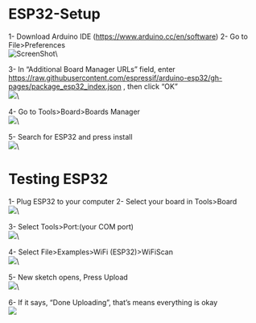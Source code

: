 # ESP32-Setup
1-	Download Arduino IDE (https://www.arduino.cc/en/software)
2-	Go to File>Preferences\
![ScreenShot](https://i0.wp.com/randomnerdtutorials.com/wp-content/uploads/2016/12/arduino-ide-open-preferences.png?w=196&quality=100&strip=all&ssl=1)\

3-	In “Additional Board Manager URLs” field, enter https://raw.githubusercontent.com/espressif/arduino-esp32/gh-pages/package_esp32_index.json , then click “OK”\
![](https://i0.wp.com/randomnerdtutorials.com/wp-content/uploads/2022/04/ESP32-URL-Arduino-IDE.png?w=828&quality=100&strip=all&ssl=1)\

4-	Go to Tools>Board>Boards Manager\
![](https://i0.wp.com/randomnerdtutorials.com/wp-content/uploads/2018/06/boardsManager.png?w=628&quality=100&strip=all&ssl=1)\

5-	Search for ESP32 and press install\
![](https://i0.wp.com/randomnerdtutorials.com/wp-content/uploads/2018/06/installing.png?w=786&quality=100&strip=all&ssl=1)\


# Testing ESP32
1-	Plug ESP32 to your computer
2-	Select your board in Tools>Board\
![](https://i0.wp.com/randomnerdtutorials.com/wp-content/uploads/2016/12/windows-select-board.png?w=614&quality=100&strip=all&ssl=1)\

3-	Select Tools>Port:(your COM port)\
![](https://i0.wp.com/randomnerdtutorials.com/wp-content/uploads/2018/08/com-port-selected.jpg?w=687&quality=100&strip=all&ssl=1)\

4-	Select File>Examples>WiFi (ESP32)>WiFiScan\
![](https://i0.wp.com/randomnerdtutorials.com/wp-content/uploads/2016/12/windows-open-wifi-scan-example.png?w=586&quality=100&strip=all&ssl=1)\
 
5-	New sketch opens, Press Upload\
![](https://i0.wp.com/randomnerdtutorials.com/wp-content/uploads/2016/12/windows-wifi-scan-example-open.png?w=827&quality=100&strip=all&ssl=1)\
 
6-	If it says, “Done Uploading”, that’s means everything is okay\
![](https://i0.wp.com/randomnerdtutorials.com/wp-content/uploads/2016/12/windows-arduino-ide-done-uploading.png?w=671&quality=100&strip=all&ssl=1)

